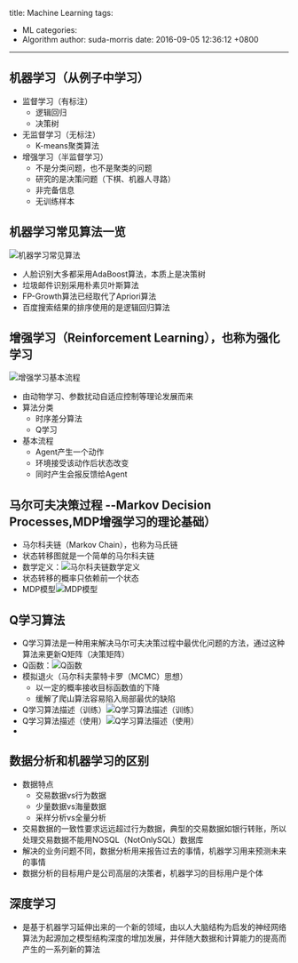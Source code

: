 title: Machine Learning
tags:
  - ML
categories:
  - Algorithm
author: suda-morris
date: 2016-09-05 12:36:12 +0800
---
## 机器学习（从例子中学习）
* 监督学习（有标注）
	* 逻辑回归
	* 决策树
* 无监督学习（无标注）
	* K-means聚类算法
* 增强学习（半监督学习）
	* 不是分类问题，也不是聚类的问题
	* 研究的是决策问题（下棋、机器人寻路）
	* 非完备信息
	* 无训练样本

## 机器学习常见算法一览
![机器学习常见算法](http://i.imgur.com/4DI146y.png)
* 人脸识别大多都采用AdaBoost算法，本质上是决策树
* 垃圾邮件识别采用朴素贝叶斯算法
* FP-Growth算法已经取代了Apriori算法
* 百度搜索结果的排序使用的是逻辑回归算法

## 增强学习（Reinforcement Learning），也称为强化学习
![增强学习基本流程](http://i.imgur.com/CQ2pZzo.png)
* 由动物学习、参数扰动自适应控制等理论发展而来
* 算法分类
	* 时序差分算法
	* Q学习
* 基本流程
	* Agent产生一个动作
	* 环境接受该动作后状态改变
	* 同时产生会报反馈给Agent

## 马尔可夫决策过程 --Markov Decision Processes,MDP增强学习的理论基础）
* 马尔科夫链（Markov Chain），也称为马氏链
* 状态转移图就是一个简单的马尔科夫链
* 数学定义：![马尔科夫链数学定义](http://i.imgur.com/kDltlHV.png)
* 状态转移的概率只依赖前一个状态
* MDP模型![MDP模型](http://i.imgur.com/307BOZV.png)

## Q学习算法
* Q学习算法是一种用来解决马尔可夫决策过程中最优化问题的方法，通过这种算法来更新Q矩阵（决策矩阵）
* Q函数：![Q函数](http://i.imgur.com/htV0WOO.png)
* 模拟退火（马尔科夫蒙特卡罗（MCMC）思想）
	* 以一定的概率接收目标函数值的下降
	* 缓解了爬山算法容易陷入局部最优的缺陷
* Q学习算法描述（训练）![Q学习算法描述（训练）](http://i.imgur.com/JxHxRYQ.png)
* Q学习算法描述（使用）![Q学习算法描述（使用）](http://i.imgur.com/rU8L0K0.png)
*

## 数据分析和机器学习的区别
* 数据特点
	* 交易数据vs行为数据
	* 少量数据vs海量数据
	* 采样分析vs全量分析
* 交易数据的一致性要求远远超过行为数据，典型的交易数据如银行转账，所以处理交易数据不能用NOSQL（NotOnlySQL）数据库
* 解决的业务问题不同，数据分析用来报告过去的事情，机器学习用来预测未来的事情
* 数据分析的目标用户是公司高层的决策者，机器学习的目标用户是个体

## 深度学习
* 是基于机器学习延伸出来的一个新的领域，由以人大脑结构为启发的神经网络算法为起源加之模型结构深度的增加发展，并伴随大数据和计算能力的提高而产生的一系列新的算法
